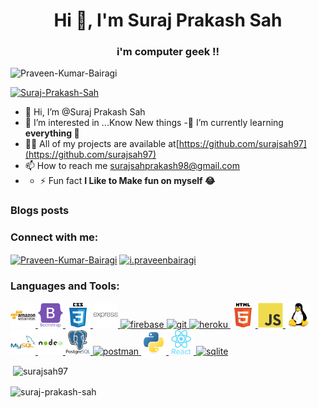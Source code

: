 <h1 align="center">Hi 👋, I'm Suraj Prakash Sah</h1>
<h3 align="center">i'm computer geek !!</h3>

<p align="left"> <img src="https://komarev.com/ghpvc/?username=Praveen-Kumar-Bairagi&label=Profile%20views&color=0e75b6&style=flat" alt="Praveen-Kumar-Bairagi" /> </p>

<p align="left"> <a href="https://github.com/ryo-ma/github-profile-trophy"><img src="https://github-profile-trophy.vercel.app/?username=surajsah97" alt="Suraj-Prakash-Sah" /></a> </p>


- 👋 Hi, I’m @Suraj Prakash Sah
- 👀 I’m interested in ...Know New things
-🌱 I’m currently learning **everything 🤣**
- 👨‍💻 All of my projects are available at[https://github.com/surajsah97](https://github.com/surajsah97)
- 📫 How to reach me surajsahprakash98@gmail.com
- - ⚡ Fun fact **I Like to Make fun on myself 😂**

### Blogs posts
<!-- BLOG-POST-LIST:START -->
<!-- BLOG-POST-LIST:END -->

<h3 align="left">Connect with me:</h3>
<p align="left">
<a href="https://www.linkedin.com/in/suraj-prakash-sah-6b8855200/" target="blank"><img align="center" src="https://uxwing.com/wp-content/themes/uxwing/download/10-brands-and-social-media/linkedin-round-color.svg" alt="Praveen-Kumar-Bairagi" height="30" width="40" /></a>
<a href="https://www.instagram.com/suryasah97/" target="blank"><img align="center" src="https://uxwing.com/wp-content/themes/uxwing/download/10-brands-and-social-media/instagram-color.svg" alt="i.praveenbairagi" height="30" width="40" /></a>
</p>

<h3 align="left">Languages and Tools:</h3>
<p align="left"> <a href="https://aws.amazon.com" target="_blank"> <img src="https://raw.githubusercontent.com/devicons/devicon/master/icons/amazonwebservices/amazonwebservices-original-wordmark.svg" alt="aws" width="40" height="40"/> </a> <a href="https://getbootstrap.com" target="_blank"> <img src="https://raw.githubusercontent.com/devicons/devicon/master/icons/bootstrap/bootstrap-plain-wordmark.svg" alt="bootstrap" width="40" height="40"/> </a> <a href="https://www.w3schools.com/css/" target="_blank"> <img src="https://raw.githubusercontent.com/devicons/devicon/master/icons/css3/css3-original-wordmark.svg" alt="css3" width="40" height="40"/> </a> <a href="https://expressjs.com" target="_blank"> <img src="https://raw.githubusercontent.com/devicons/devicon/master/icons/express/express-original-wordmark.svg" alt="express" width="40" height="40"/> </a> <a href="https://firebase.google.com/" target="_blank"> <img src="https://www.vectorlogo.zone/logos/firebase/firebase-icon.svg" alt="firebase" width="40" height="40"/> </a> <a href="https://git-scm.com/" target="_blank"> <img src="https://www.vectorlogo.zone/logos/git-scm/git-scm-icon.svg" alt="git" width="40" height="40"/> </a> <a href="https://heroku.com" target="_blank"> <img src="https://www.vectorlogo.zone/logos/heroku/heroku-icon.svg" alt="heroku" width="40" height="40"/> </a> <a href="https://www.w3.org/html/" target="_blank"> <img src="https://raw.githubusercontent.com/devicons/devicon/master/icons/html5/html5-original-wordmark.svg" alt="html5" width="40" height="40"/> </a> <a href="https://developer.mozilla.org/en-US/docs/Web/JavaScript" target="_blank"> <img src="https://raw.githubusercontent.com/devicons/devicon/master/icons/javascript/javascript-original.svg" alt="javascript" width="40" height="40"/> </a> <a href="https://www.linux.org/" target="_blank"> <img src="https://raw.githubusercontent.com/devicons/devicon/master/icons/linux/linux-original.svg" alt="linux" width="40" height="40"/> </a> <a href="https://www.mysql.com/" target="_blank"> <img src="https://raw.githubusercontent.com/devicons/devicon/master/icons/mysql/mysql-original-wordmark.svg" alt="mysql" width="40" height="40"/> </a> <a href="https://nodejs.org" target="_blank"> <img src="https://raw.githubusercontent.com/devicons/devicon/master/icons/nodejs/nodejs-original-wordmark.svg" alt="nodejs" width="40" height="40"/> </a> <a href="https://www.postgresql.org" target="_blank"> <img src="https://raw.githubusercontent.com/devicons/devicon/master/icons/postgresql/postgresql-original-wordmark.svg" alt="postgresql" width="40" height="40"/> </a> <a href="https://postman.com" target="_blank"> <img src="https://www.vectorlogo.zone/logos/getpostman/getpostman-icon.svg" alt="postman" width="40" height="40"/> </a> <a href="https://www.python.org" target="_blank"> <img src="https://raw.githubusercontent.com/devicons/devicon/master/icons/python/python-original.svg" alt="python" width="40" height="40"/> </a> <a href="https://reactjs.org/" target="_blank"> <img
src="https://raw.githubusercontent.com/devicons/devicon/master/icons/react/react-original-wordmark.svg" alt="react" width="40" height="40"/> </a> <a href="https://www.sqlite.org/" target="_blank"> <img src="https://www.vectorlogo.zone/logos/sqlite/sqlite-icon.svg" alt="sqlite" width="40" height="40"/> </a> </p>

<p>
<!--   <img align="left" src="https://github-readme-stats.vercel.app/api/top-langs?username=surajsaah97&show_icons=true&locale=en&layout=compact" alt="surajsah97" /></p> -->

<p>&nbsp;<img align="center" src="https://github-readme-stats.vercel.app/api?username=surajsah97&show_icons=true&locale=en" alt="surajsah97" /></p>

<p><img align="center" src="https://github-readme-streak-stats.herokuapp.com/?user=surajsah97&" alt="suraj-prakash-sah" /></p>
